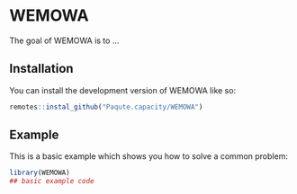 
# WEMOWA

<!-- badges: start -->
<!-- badges: end -->

The goal of WEMOWA is to ...

## Installation

You can install the development version of WEMOWA like so:

``` r
remotes::instal_github("Paqute.capacity/WEMOWA")
```

## Example

This is a basic example which shows you how to solve a common problem:

``` r
library(WEMOWA)
## basic example code
```

